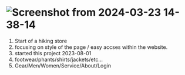 # ![Screenshot from 2024-03-23 14-38-14](https://github.com/Mezsoa/Hiking-website/assets/136836429/a86203c2-4891-4544-b959-8f60cacba136)

1. Start of a hiking store
2. focusing on style of the page / easy accses within the website.
3. started this project 2023-08-01
4. footwear/phants/shirts/jackets/etc...
5. Gear/Men/Women/Service/About/Login

